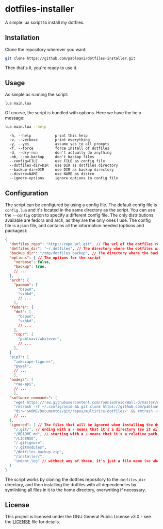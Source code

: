 # dotfiles-installer

A simple lua script to install my dotfiles.

## Installation

Clone the repository wherever you want:

```bash
git clone https://github.com/pabloavi/dotfiles-installer.git
```

Then that's it, you're ready to use it.

## Usage

As simple as running the script:

```bash
lua main.lua
```

Of course, the script is bundled with options. Here we have the help message:

```bash
lua main.lua --help
```

```
  -h, --help           print this help
  -v, --verbose        print everything
  -y, --yes            assume yes to all prompts
  -f, --force          force install of dotfiles
  -d, --dry-run        don't actually do anything
  -nb, --no-backup     don't backup files
  --config=FILE        use FILE as config file
  --dotfiles-dir=DIR   use DIR as dotfiles directory
  --backup-dir=DIR     use DIR as backup directory
  --distro=NAME        use NAME as distro
  --ignore-options     ignore options in config file

```

## Configuration

The script can be configured by using a config file. The default config file is `config.lua` and it's located in the same directory as the script. You can use the `--config` option to specify a different config file. The only distributions available are fedora and arch, as they are the only ones I use. The config file is a json file, and contains all the information needed (options and packages):

```json
{
  "dotfiles_repo": "http://repo_url.git", // The url of the dotfiles repository
  "dotfiles_dir": "~/.dotfiles", // The directory where the dotfiles will saved
  "backup_dir": "/tmp/dotfiles_backup", // The directory where the backup will be saved
  "options": { // The options for the script
    "verbose": false,
    "backup": true,
    // ...
  },
  "arch": {
    "pacman": [
      "bspwm",
      "sxhkd",
      // ...
    ],
  "fedora": {
    "dnf": [
      "bspwm",
      "sxhkd",
      // ...
    ],
    "copr": [
      "pabloavi/whatever",
      // ...
    ],
  }
  "pip3": [
    "inkscape-figures",
    "pywal",
    // ...
    ],
  "nodejs": [
    "rae-api",
    // ...
    ],
  "software_commands": [
    "wget https://raw.githubusercontent.com/ronniedroid/Wall-d/master/wall-d -O ~/.local/bin/wall-d",
    "rmtrash -rf ~/.config/nvim && git clone https://github.com/pabloavi/NvChad/ ~/.config/nvim",
    "dir='$HOME/Documentos/git/repos/multirice-dotfiles/' && rmtrash -rf $dir && git clone https://github.com/pabloavi/multirice-dotfiles/ $dir && cd $dir && ln -sf -r $dir/colorchanger/* ~/.local/bin/ && ln -sf -r $dir/ricechanger/* ~/.local/bin/* "
    // ...
  ],
  "ignored": [ // The files that will be ignored when installing the dotfiles
    "/.git/", // ending with a / means that it's a directory (so it will ignore everything inside it)
    "/README.md", // starting with a / means that it's a relative path to the dotfiles directory root
    "/LICENSE",
    "/.gitignore",
    "/.gitmodules",
    "/dotfiles_backup.zip",
    "/installer/",
    "indent.log" // without any of those, it's just a file name (so when matched, it will ignore the file)
  ]
}
```

The script works by cloning the dotfiles repository to the `dotfiles_dir` directory, and then installing the dotfiles with all dependencies by symlinking all files in it to the home directory, overwriting if necessary.

## License

This project is licensed under the GNU General Public License v3.0 - see the [LICENSE](LICENSE) file for details.
